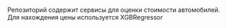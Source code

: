 # 

Репозиторий содержит сервисы для оценки стоимости автомобилей. Для нахождения цены используется XGBRegressor
